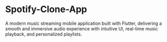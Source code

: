 # Spotify-Clone-App
A modern music streaming mobile application built with Flutter, delivering a smooth and immersive audio experience with intuitive UI, real-time music playback, and personalized playlists.
